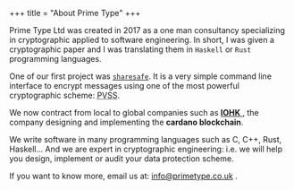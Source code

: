 +++
title = "About Prime Type"
+++

Prime Type Ltd was created in 2017 as a one man consultancy specializing
in cryptographic applied to software engineering. In short, I was given
a cryptographic paper and I was translating them in `Haskell` or `Rust`
programming languages.

One of our first project was [`sharesafe`](@/blog/sharesafe.md).
It is a very simple command line interface to encrypt messages
using one of the most powerful cryptographic scheme:
<abbr title="Publicly Verifiable Secret Sharing">PVSS</abbr>.

We now contract from local to global companies such as [**IOHK** <i class="fas fa-external-link-alt"></i>](https://iohk.io), the
company designing and implementing the **cardano blockchain**.

We write software in many programming languages such as C, C++, Rust,
Haskell... And we are expert in cryptographic engineering: i.e. we
will help you design, implement or audit your data protection scheme.

If you want to know more, email us at:
<a href="mailto:info@primetype.co.uk" class="text-info">
    <i class="far fa-envelope"></i>
    info@primetype.co.uk
</a>.